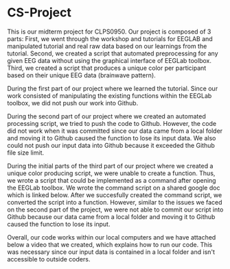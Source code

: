 # CS-Project
This is our midterm project for CLPS0950.
Our project is composed of 3 parts:
First, we went through the workshop and tutorials for EEGLAB and manipulated tutorial and real raw data based on our learnings from the tutorial.
Second, we created a script that automated preprocessing for any given EEG data without using the graphical interface of EEGLab toolbox.
Third, we created a script that produces a unique color per participant based on their unique EEG data (brainwave pattern).

During the first part of our project where we learned the tutorial. Since our work consisted of manipulating the existing functions within the EEGLab toolbox, we did not push our work into Github.

During the second part of our project where we created an automated processing script, we tried to push the code to Github. However, the code did not work when it was committed since our data came from a local folder and moving it to Github caused the function to lose its input data. We also could not push our input data into Github because it exceeded the Github file size limit.

During the initial parts of the third part of our project where we created a unique color producing script, we were unable to create a function. Thus, we wrote a script that could be implemented as a command after opening the EEGLab toolbox. We wrote the command script on a shared google doc which is linked below. After we succesfully created the command script, we converted the script into a function. However, similar to the issues we faced on the second part of the project, we were not able to commit our script into Github because our data came from a local folder and moving it to Github caused the function to lose its input.

Overall, our code works within our local computers and we have attached below a video that we created, which explains how to run our code. This was necessary since our input data is contained in a local folder and isn't accessible to outside coders.
